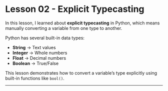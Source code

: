 # Lesson 02 - Explicit Typecasting

In this lesson, I learned about **explicit typecasting** in Python, which means manually converting a variable from one type to another.  

Python has several built-in data types:  
- **String** → Text values  
- **Integer** → Whole numbers  
- **Float** → Decimal numbers  
- **Boolean** → True/False  

This lesson demonstrates how to convert a variable’s type explicitly using built-in functions like `bool()`.  

---
